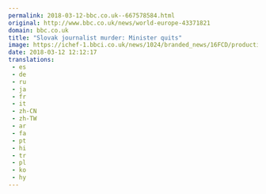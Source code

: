 ```yaml
---
permalink: 2018-03-12-bbc.co.uk--667578584.html
original: http://www.bbc.co.uk/news/world-europe-43371821
domain: bbc.co.uk
title: "Slovak journalist murder: Minister quits"
image: https://ichef-1.bbci.co.uk/news/1024/branded_news/16FCD/production/_100375149_gettyimages-929771836.jpg
date: 2018-03-12 12:12:17
translations: 
 - es
 - de
 - ru
 - ja
 - fr
 - it
 - zh-CN
 - zh-TW
 - ar
 - fa
 - pt
 - hi
 - tr
 - pl
 - ko
 - hy
---
```



